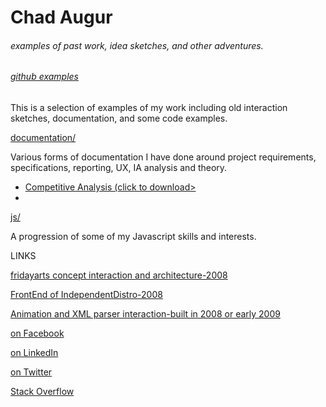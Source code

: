 <div><h1>Chad Augur</h1></div>
<div><h6>examples of past work, idea sketches, and other adventures.</h6></div> 
<div><h6><a href="github.com/augurone/somexamples">github examples</a></h6></div>
<p>
This is a selection of examples of my work including old interaction sketches, documentation, and some code examples.
</p>
<a href="http://github.com/augurone/somexamples/tree/master/documentation">documentation/</a>
<p>Various forms of documentation I have done around project requirements, specifications, reporting, UX, IA analysis and theory. 
	<ul>
		<li><a href="https://github.com/augurone/somexamples/blob/master/documentation/caugur_automation_comp-analysis.pdf" download="caugur_automation_comp-analysis.pdf">Competitive Analysis (click to download></a></li>
		<li></li>
	</ul>
</p>
<a href="http://github.com/augurone/somexamples/tree/master/js">js/</a>
<p>A progression of some of my Javascript skills and interests.</p> 

LINKS
<p><a href="http://fridayarts.com/2013_old/" target="_blank">fridayarts concept interaction and architecture-2008</a>
</p>
<p><a href="http://independentdistro.com" target="_blank">FrontEnd of IndependentDistro-2008</a>
</p>
<p><a href="http://fridaydev.com/resume/" target="_blank">Animation and XML parser interaction-built in 2008 or early 2009</a>
</p>
<p><a href="https://www.facebook.com/pages/Chad-Augur" target="_blank">on Facebook</a>
</p>
<p><a href="http://www.linkedin.com/in/fridaze" target="_blank">on LinkedIn</a>
</p>
<p><a href="https://twitter.com/fridazed" target="_blank">on Twitter</a>
</p>
<p><a href="http://stackoverflow.com/users/502762/augurone" target="_blank">Stack Overflow</a>
</p>
